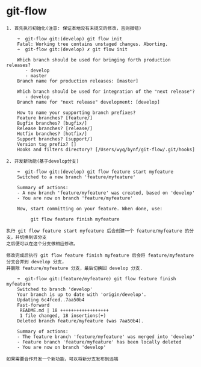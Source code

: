 # git-flow

    1. 首先执行初始化(注意: 保证本地没有未提交的修改，否则报错)
    
```
    ➜  git-flow git:(develop) git flow init
    Fatal: Working tree contains unstaged changes. Aborting.
    ➜  git-flow git:(develop) ✗ git flow init
    
    Which branch should be used for bringing forth production releases?
       - develop
       - master
    Branch name for production releases: [master] 
    
    Which branch should be used for integration of the "next release"?
       - develop
    Branch name for "next release" development: [develop] 
    
    How to name your supporting branch prefixes?
    Feature branches? [feature/] 
    Bugfix branches? [bugfix/] 
    Release branches? [release/] 
    Hotfix branches? [hotfix/] 
    Support branches? [support/] 
    Version tag prefix? [] 
    Hooks and filters directory? [/Users/wyq/bynf/git-flow/.git/hooks] 

```

    2. 开发新功能(基于develop分支)
    
```
    ➜  git-flow git:(develop) git flow feature start myfeature
    Switched to a new branch 'feature/myfeature'
    
    Summary of actions:
    - A new branch 'feature/myfeature' was created, based on 'develop'
    - You are now on branch 'feature/myfeature'
    
    Now, start committing on your feature. When done, use:
    
         git flow feature finish myfeature

```
    执行 git flow feature start myfeature 后会创建一个 feature/myfeature 的分支，并切换到该分支
    之后便可以在这个分支做相应修改。
    
    修改完成后执行 git flow feature finish myfeature 后会将 feature/myfeature 分支合并到 develop 分支，
    并删除 feature/myfeature 分支，最后切换回 develop 分支.

```
    ➜  git-flow git:(feature/myfeature) git flow feature finish myfeature
    Switched to branch 'develop'
    Your branch is up to date with 'origin/develop'.
    Updating 6c4fced..7aa50b4
    Fast-forward
     README.md | 18 ++++++++++++++++++
     1 file changed, 18 insertions(+)
    Deleted branch feature/myfeature (was 7aa50b4).
    
    Summary of actions:
    - The feature branch 'feature/myfeature' was merged into 'develop'
    - Feature branch 'feature/myfeature' has been locally deleted
    - You are now on branch 'develop'

```
    
    如果需要合作开发一个新功能，可以将新分支发布到远端
    
```

```    
    
